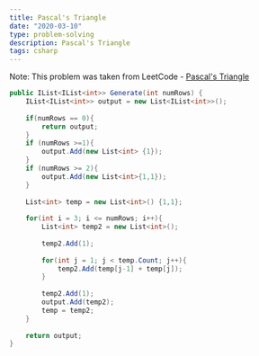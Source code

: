 ```yaml
---
title: Pascal's Triangle
date: "2020-03-10"
type: problem-solving
description: Pascal's Triangle
tags: csharp
---
```


Note: This problem was taken from LeetCode - [Pascal's Triangle](https://leetcode.com/problems/pascals-triangle/)



```csharp
public IList<IList<int>> Generate(int numRows) {
    IList<IList<int>> output = new List<IList<int>>();
    
    if(numRows == 0){
        return output;
    }
    if (numRows >=1){
        output.Add(new List<int> {1});
    }
    if (numRows >= 2){
        output.Add(new List<int>{1,1});
    }
      
    List<int> temp = new List<int>() {1,1};
    
    for(int i = 3; i <= numRows; i++){
        List<int> temp2 = new List<int>();
        
        temp2.Add(1);
        
        for(int j = 1; j < temp.Count; j++){
            temp2.Add(temp[j-1] + temp[j]);
        }
        
        temp2.Add(1);
        output.Add(temp2);
        temp = temp2;
    }
    
    return output;
}
```
